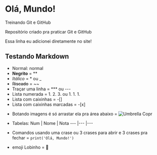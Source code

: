 # Olá, Mundo!
 Treinando Git e GitHub

 Repositório criado pra praticar Git e GitHub
 
 Essa linha eu adicionei diretamente no site!

## Testando Markdown
     
- Normal: normal
- **Negrito**  = **
- _Itálico_  = * ou _ 
- ~~Riscado~~ =  ~~
- Traçar uma linha = *** ou ---
- Lista numerada = 1. 2. 3. ou 1. 1. 1.
- Lista com caixinhas = -[]
- Lista com caixinhas marcadas = -[x]

* Botando imagens é só arrastar ela pra área abaixo =
![Umbrella Copr](https://user-images.githubusercontent.com/55897868/221054384-4f717047-37b5-4cf5-ac97-960a4ab6c82c.png)

* Tabelas:
    Num | Nome | Nota
    --- |--- |---
* Comandos usando uma crase ou 3 crases para abrir e 3 crases pra fechar = `print('Olá, Mundo!')`
* emoji Lobinho = :wolf:
